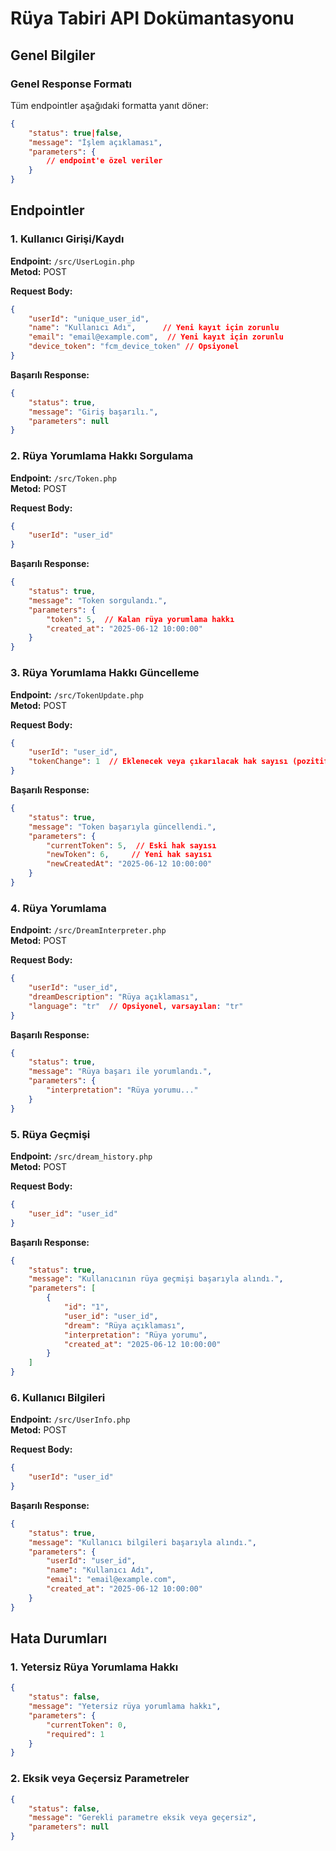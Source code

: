 # Rüya Tabiri API Dokümantasyonu

## Genel Bilgiler

### Genel Response Formatı
Tüm endpointler aşağıdaki formatta yanıt döner:
```json
{
    "status": true|false,
    "message": "İşlem açıklaması",
    "parameters": {
        // endpoint'e özel veriler
    }
}
```

## Endpointler

### 1. Kullanıcı Girişi/Kaydı
**Endpoint:** `/src/UserLogin.php`  
**Metod:** POST

**Request Body:**
```json
{
    "userId": "unique_user_id",
    "name": "Kullanıcı Adı",      // Yeni kayıt için zorunlu
    "email": "email@example.com",  // Yeni kayıt için zorunlu
    "device_token": "fcm_device_token" // Opsiyonel
}
```

**Başarılı Response:**
```json
{
    "status": true,
    "message": "Giriş başarılı.",
    "parameters": null
}
```

### 2. Rüya Yorumlama Hakkı Sorgulama
**Endpoint:** `/src/Token.php`  
**Metod:** POST

**Request Body:**
```json
{
    "userId": "user_id"
}
```

**Başarılı Response:**
```json
{
    "status": true,
    "message": "Token sorgulandı.",
    "parameters": {
        "token": 5,  // Kalan rüya yorumlama hakkı
        "created_at": "2025-06-12 10:00:00"
    }
}
```

### 3. Rüya Yorumlama Hakkı Güncelleme
**Endpoint:** `/src/TokenUpdate.php`  
**Metod:** POST

**Request Body:**
```json
{
    "userId": "user_id",
    "tokenChange": 1  // Eklenecek veya çıkarılacak hak sayısı (pozitif veya negatif)
}
```

**Başarılı Response:**
```json
{
    "status": true,
    "message": "Token başarıyla güncellendi.",
    "parameters": {
        "currentToken": 5,  // Eski hak sayısı
        "newToken": 6,     // Yeni hak sayısı
        "newCreatedAt": "2025-06-12 10:00:00"
    }
}
```

### 4. Rüya Yorumlama
**Endpoint:** `/src/DreamInterpreter.php`  
**Metod:** POST

**Request Body:**
```json
{
    "userId": "user_id",
    "dreamDescription": "Rüya açıklaması",
    "language": "tr"  // Opsiyonel, varsayılan: "tr"
}
```

**Başarılı Response:**
```json
{
    "status": true,
    "message": "Rüya başarı ile yorumlandı.",
    "parameters": {
        "interpretation": "Rüya yorumu..."
    }
}
```

### 5. Rüya Geçmişi
**Endpoint:** `/src/dream_history.php`  
**Metod:** POST

**Request Body:**
```json
{
    "user_id": "user_id"
}
```

**Başarılı Response:**
```json
{
    "status": true,
    "message": "Kullanıcının rüya geçmişi başarıyla alındı.",
    "parameters": [
        {
            "id": "1",
            "user_id": "user_id",
            "dream": "Rüya açıklaması",
            "interpretation": "Rüya yorumu",
            "created_at": "2025-06-12 10:00:00"
        }
    ]
}
```

### 6. Kullanıcı Bilgileri
**Endpoint:** `/src/UserInfo.php`  
**Metod:** POST

**Request Body:**
```json
{
    "userId": "user_id"
}
```

**Başarılı Response:**
```json
{
    "status": true,
    "message": "Kullanıcı bilgileri başarıyla alındı.",
    "parameters": {
        "userId": "user_id",
        "name": "Kullanıcı Adı",
        "email": "email@example.com",
        "created_at": "2025-06-12 10:00:00"
    }
}
```

## Hata Durumları

### 1. Yetersiz Rüya Yorumlama Hakkı
```json
{
    "status": false,
    "message": "Yetersiz rüya yorumlama hakkı",
    "parameters": {
        "currentToken": 0,
        "required": 1
    }
}
```

### 2. Eksik veya Geçersiz Parametreler
```json
{
    "status": false,
    "message": "Gerekli parametre eksik veya geçersiz",
    "parameters": null
}
```
